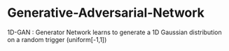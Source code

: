 # Generative-Adversarial-Network
1D-GAN : Generator Network learns to generate a 1D Gaussian distribution on a random trigger (uniform[-1,1])
